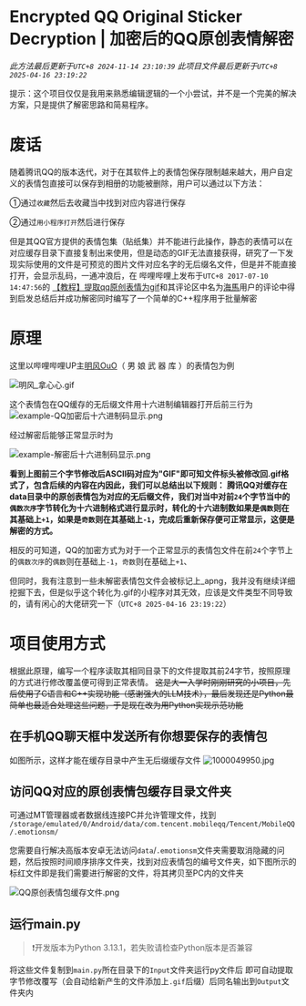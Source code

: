 # Encrypted QQ Original Sticker Decryption | 加密后的QQ原创表情解密
_此方法最后更新于`UTC+8 2024-11-14 23:10:39`_
_此项目文件最后更新于`UTC+8 2025-04-16 23:19:22`_


提示：这个项目仅仅是我用来熟悉编辑逻辑的一个小尝试，并不是一个完美的解决方案，只是提供了解密思路和简易程序。
# 废话
随着腾讯QQ的版本迭代，对于在其软件上的表情包保存限制越来越大，用户自定义的表情包直接可以保存到相册的功能被删除，用户可以通过以下方法：



①通过`收藏`然后去收藏当中找到对应内容进行保存



②通过`用小程序打开`然后进行保存



但是其QQ官方提供的表情包集（贴纸集）并不能进行此操作，静态的表情可以在对应缓存目录下直接复制出来使用，但是动态的GIF无法直接获得，研究了一下发现实际使用的文件是可预览的图片文件对应名字的无后缀名文件，但是并不能直接打开，会显示乱码，一通冲浪后，在
哔哩哔哩上发布于`UTC+8 2017-07-10 14:47:56`的  [【教程】提取qq原创表情为gif](https://www.bilibili.com/video/av12064055/)和其评论区中名为[海馬](https://space.bilibili.com/619422)用户的评论中得到启发总结后并成功解密同时编写了一个简单的C++程序用于批量解密

# 原理

这里以哔哩哔哩UP主[明风OuO](https://space.bilibili.com/274939213)（ 男 娘 武 器 库 ）的表情包为例



![明风_拿心心.gif](https://cloudflare-imgbed-telegraph.pages.dev/file/1731597689310_明风_拿心心.gif)


这个表情包在QQ缓存的无后缀文件用十六进制编辑器打开后前三行为
![example-QQ加密后十六进制码显示.png](https://cloudflare-imgbed-telegraph.pages.dev/file/1731598017540_example-QQ加密后十六进制码显示.png)


经过解密后能够正常显示时为

![example-解密后十六进制码显示.png](https://cloudflare-imgbed-telegraph.pages.dev/file/1731598023015_example-解密后十六进制码显示.png)


**看到上图前三个字节修改后ASCII码对应为"GIF"即可知文件标头被修改回.gif格式了，包含后续的内容在内因此，我们可以总结出以下规则：**
**腾讯QQ对缓存在data目录中的原创表情包为对应的无后缀文件，我们对当中对前`24`个字节当中的`偶数次序`字节转化为十六进制格式进行显示时，转化的十六进制数如果是`偶数`则在其基础上`+1`，如果是`奇数`则在其基础上`-1`，完成后重新保存便可正常显示，这便是解密的方式。**



相反的可知道，QQ的加密方式为对于一个正常显示的表情包文件在前`24`个字节上的`偶数次序`的`偶数`则在基础上`-1`，`奇数`则在基础上`+1`、

但同时，我有注意到一些未解密表情包文件会被标记上_apng，我并没有继续详细挖掘下去，但是似乎这个转化为.gif的小程序对其无效，应该是文件类型不同导致的，请有闲心的大佬研究一下（`UTC+8 2025-04-16 23:19:22`）


# 项目使用方式

根据此原理，编写一个程序读取其相同目录下的文件提取其前24字节，按照原理的方式进行修改覆盖便可得到正常表情。
~~这是大一入学时刚刚研究的小项目，先后使用了C语言和C++实现功能（感谢强大的LLM技术），最后发现还是Python最简单也最适合处理这些问题，于是现在改为用Python实现示范功能~~



## 在手机QQ聊天框中发送所有你想要保存的表情包
如图所示，这样才能在缓存目录中产生无后缀缓存文件
![1000049950.jpg](https://cloudflare-imgbed-telegraph.pages.dev/file/1731598798639_1000049950.jpg)
## 访问QQ对应的原创表情包缓存目录文件夹

可通过MT管理器或者数据线连接PC并允许管理文件，找到
`/storage/emulated/0/Android/data/com.tencent.mobileqq/Tencent/MobileQQ/.emotionsm/`


您需要自行解决高版本安卓无法访问`data`/`.emotionsm`文件夹需要取消隐藏的问题，然后按照时间顺序排序文件夹，找到对应表情包的编号文件夹，如下图所示的标红文件即是我们需要进行解密的文件，将其拷贝至PC内的文件夹

![QQ原创表情包缓存文件.png](https://cloudflare-imgbed-telegraph.pages.dev/file/1731636209772_QQ原创表情包缓存文件.png)



## 运行main.py
>❗开发版本为Python 3.13.1，若失败请检查Python版本是否兼容

将这些文件复制到`main.py`所在目录下的`Input`文件夹运行py文件后
即可自动提取字节修改覆写（会自动给新产生的文件添加上`.gif`后缀）后同名输出到`Output`文件夹内




